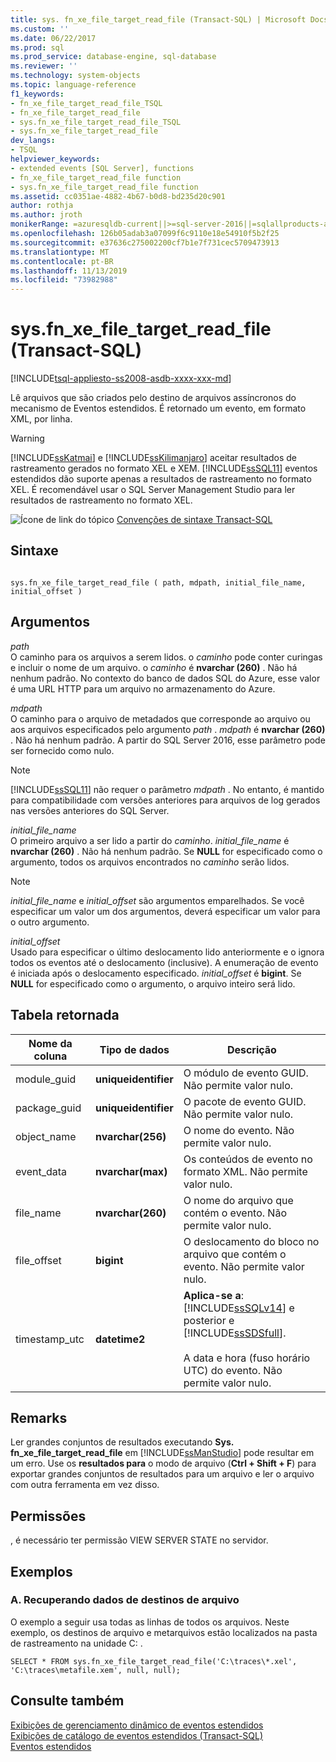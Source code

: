 ```yaml
---
title: sys. fn_xe_file_target_read_file (Transact-SQL) | Microsoft Docs
ms.custom: ''
ms.date: 06/22/2017
ms.prod: sql
ms.prod_service: database-engine, sql-database
ms.reviewer: ''
ms.technology: system-objects
ms.topic: language-reference
f1_keywords:
- fn_xe_file_target_read_file_TSQL
- fn_xe_file_target_read_file
- sys.fn_xe_file_target_read_file_TSQL
- sys.fn_xe_file_target_read_file
dev_langs:
- TSQL
helpviewer_keywords:
- extended events [SQL Server], functions
- fn_xe_file_target_read_file function
- sys.fn_xe_file_target_read_file function
ms.assetid: cc0351ae-4882-4b67-b0d8-bd235d20c901
author: rothja
ms.author: jroth
monikerRange: =azuresqldb-current||>=sql-server-2016||=sqlallproducts-allversions||>=sql-server-linux-2017||=azuresqldb-mi-current
ms.openlocfilehash: 126b05adab3a07099f6c9110e18e54910f5b2f25
ms.sourcegitcommit: e37636c275002200cf7b1e7f731cec5709473913
ms.translationtype: MT
ms.contentlocale: pt-BR
ms.lasthandoff: 11/13/2019
ms.locfileid: "73982988"
---
```

# <a name="sysfn_xe_file_target_read_file-transact-sql"></a>sys.fn_xe_file_target_read_file (Transact-SQL)
[!INCLUDE[tsql-appliesto-ss2008-asdb-xxxx-xxx-md](../../includes/tsql-appliesto-ss2008-asdb-xxxx-xxx-md.md)]

  Lê arquivos que são criados pelo destino de arquivos assíncronos do mecanismo de Eventos estendidos. É retornado um evento, em formato XML, por linha.  
  
> [!WARNING]  
>  [!INCLUDE[ssKatmai](../../includes/sskatmai-md.md)] e [!INCLUDE[ssKilimanjaro](../../includes/sskilimanjaro-md.md)] aceitar resultados de rastreamento gerados no formato XEL e XEM. [!INCLUDE[ssSQL11](../../includes/sssql11-md.md)] eventos estendidos dão suporte apenas a resultados de rastreamento no formato XEL. É recomendável usar o SQL Server Management Studio para ler resultados de rastreamento no formato XEL.    
  
 ![Ícone de link do tópico](../../database-engine/configure-windows/media/topic-link.gif "Ícone de link do tópico") [Convenções de sintaxe Transact-SQL](../../t-sql/language-elements/transact-sql-syntax-conventions-transact-sql.md)  
  
## <a name="syntax"></a>Sintaxe  
  
```  
  
sys.fn_xe_file_target_read_file ( path, mdpath, initial_file_name, initial_offset )  
```  
  
## <a name="arguments"></a>Argumentos  
 *path*  
 O caminho para os arquivos a serem lidos. o *caminho* pode conter curingas e incluir o nome de um arquivo. o *caminho* é **nvarchar (260)** . Não há nenhum padrão. No contexto do banco de dados SQL do Azure, esse valor é uma URL HTTP para um arquivo no armazenamento do Azure.
  
 *mdpath*  
 O caminho para o arquivo de metadados que corresponde ao arquivo ou aos arquivos especificados pelo argumento *path* . *mdpath* é **nvarchar (260)** . Não há nenhum padrão. A partir do SQL Server 2016, esse parâmetro pode ser fornecido como nulo.
  
> [!NOTE]  
>  [!INCLUDE[ssSQL11](../../includes/sssql11-md.md)] não requer o parâmetro *mdpath* . No entanto, é mantido para compatibilidade com versões anteriores para arquivos de log gerados nas versões anteriores do SQL Server.  
  
 *initial_file_name*  
 O primeiro arquivo a ser lido a partir do *caminho*. *initial_file_name* é **nvarchar (260)** . Não há nenhum padrão. Se **NULL** for especificado como o argumento, todos os arquivos encontrados no *caminho* serão lidos.  
  
> [!NOTE]  
>  *initial_file_name* e *initial_offset* são argumentos emparelhados. Se você especificar um valor um dos argumentos, deverá especificar um valor para o outro argumento.  
  
 *initial_offset*  
 Usado para especificar o último deslocamento lido anteriormente e o ignora todos os eventos até o deslocamento (inclusive). A enumeração de evento é iniciada após o deslocamento especificado. *initial_offset* é **bigint**. Se **NULL** for especificado como o argumento, o arquivo inteiro será lido.  
  
## <a name="table-returned"></a>Tabela retornada  
  
|Nome da coluna|Tipo de dados|Descrição|  
|-----------------|---------------|-----------------|  
|module_guid|**uniqueidentifier**|O módulo de evento GUID. Não permite valor nulo.|  
|package_guid|**uniqueidentifier**|O pacote de evento GUID. Não permite valor nulo.|  
|object_name|**nvarchar(256)**|O nome do evento. Não permite valor nulo.|  
|event_data|**nvarchar(max)**|Os conteúdos de evento no formato XML. Não permite valor nulo.|  
|file_name|**nvarchar(260)**|O nome do arquivo que contém o evento. Não permite valor nulo.|  
|file_offset|**bigint**|O deslocamento do bloco no arquivo que contém o evento. Não permite valor nulo.|  
|timestamp_utc|**datetime2**|**Aplica-se a**: [!INCLUDE[ssSQLv14](../../includes/sssqlv14-md.md)] e posterior e [!INCLUDE[ssSDSfull](../../includes/sssdsfull-md.md)].<br /><br />A data e hora (fuso horário UTC) do evento. Não permite valor nulo.|  

  
## <a name="remarks"></a>Remarks  
 Ler grandes conjuntos de resultados executando **Sys. fn_xe_file_target_read_file** em [!INCLUDE[ssManStudio](../../includes/ssmanstudio-md.md)] pode resultar em um erro. Use os **resultados para** o modo de arquivo (**Ctrl + Shift + F**) para exportar grandes conjuntos de resultados para um arquivo e ler o arquivo com outra ferramenta em vez disso.  
  
## <a name="permissions"></a>Permissões  
 , é necessário ter permissão VIEW SERVER STATE no servidor.  
  
## <a name="examples"></a>Exemplos  
  
### <a name="a-retrieving-data-from-file-targets"></a>A. Recuperando dados de destinos de arquivo  
 O exemplo a seguir usa todas as linhas de todos os arquivos. Neste exemplo, os destinos de arquivo e metarquivos estão localizados na pasta de rastreamento na unidade C: \.  
  
```  
SELECT * FROM sys.fn_xe_file_target_read_file('C:\traces\*.xel', 'C:\traces\metafile.xem', null, null);  
```  
  
## <a name="see-also"></a>Consulte também  
 [Exibições de gerenciamento dinâmico de eventos estendidos](../../relational-databases/system-dynamic-management-views/extended-events-dynamic-management-views.md)   
 [Exibições de catálogo de eventos estendidos &#40;Transact-SQL&#41;](../../relational-databases/system-catalog-views/extended-events-catalog-views-transact-sql.md)   
 [Eventos estendidos](../../relational-databases/extended-events/extended-events.md)  
  
  
